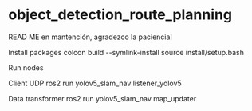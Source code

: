 # object_detection_route_planning

READ ME en mantención, agradezco la paciencia! 

Install packages
colcon build --symlink-install
source install/setup.bash

Run nodes

Client UDP
ros2 run yolov5_slam_nav listener_yolov5

Data transformer
ros2 run yolov5_slam_nav map_updater
